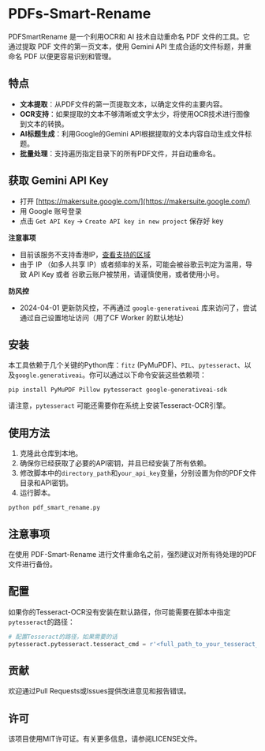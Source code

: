 # PDFs-Smart-Rename
PDFSmartRename 是一个利用OCR和 AI 技术自动重命名 PDF 文件的工具。它通过提取 PDF 文件的第一页文本，使用 Gemini API 生成合适的文件标题，并重命名 PDF 以便更容易识别和管理。

## 特点

- **文本提取**：从PDF文件的第一页提取文本，以确定文件的主要内容。
- **OCR支持**：如果提取的文本不够清晰或文字太少，将使用OCR技术进行图像到文本的转换。
- **AI标题生成**：利用Google的Gemini API根据提取的文本内容自动生成文件标题。
- **批量处理**：支持遍历指定目录下的所有PDF文件，并自动重命名。

## 获取 Gemini API Key

- 打开 [https://makersuite.google.com/](https://makersuite.google.com/)
- 用 Google 账号登录
- 点击 `Get API Key` -> `Create API key in new project` 保存好 key

**注意事项**

- 目前该服务不支持香港IP，[查看支持的区域](https://ai.google.dev/available_regions)
- 由于 IP （如多人共享 IP）或者频率的关系，可能会被谷歌云判定为滥用，导致 API Key 或者 谷歌云账户被禁用，请谨慎使用，或者使用小号。

**防风控**
- 2024-04-01 更新防风控，不再通过 `google-generativeai` 库来访问了，尝试通过自己设置地址访问（用了CF Worker 的默认地址）

## 安装
本工具依赖于几个关键的Python库：`fitz` (PyMuPDF)、`PIL`、`pytesseract`、以及`google.generativeai`。你可以通过以下命令安装这些依赖项：
```
pip install PyMuPDF Pillow pytesseract google-generativeai-sdk
```
请注意，`pytesseract` 可能还需要你在系统上安装Tesseract-OCR引擎。

## 使用方法

1. 克隆此仓库到本地。
2. 确保你已经获取了必要的API密钥，并且已经安装了所有依赖。
3. 修改脚本中的`directory_path`和`your_api_key`变量，分别设置为你的PDF文件目录和API密钥。
4. 运行脚本。


```
python pdf_smart_rename.py
```

## 注意事项
在使用 PDF-Smart-Rename 进行文件重命名之前，强烈建议对所有待处理的PDF文件进行备份。

## 配置
如果你的Tesseract-OCR没有安装在默认路径，你可能需要在脚本中指定`pytesseract`的路径：

```python
# 配置Tesseract的路径，如果需要的话
pytesseract.pytesseract.tesseract_cmd = r'<full_path_to_your_tesseract_executable>'
```

## 贡献

欢迎通过Pull Requests或Issues提供改进意见和报告错误。

## 许可

该项目使用MIT许可证。有关更多信息，请参阅LICENSE文件。
